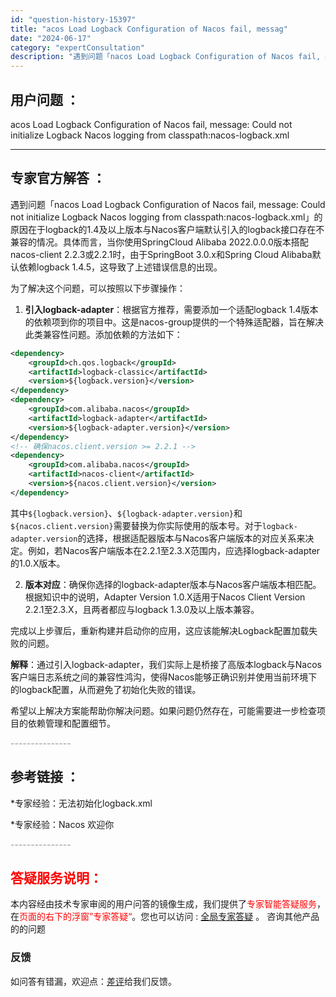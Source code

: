 ```yaml
---
id: "question-history-15397"
title: "acos Load Logback Configuration of Nacos fail, messag"
date: "2024-06-17"
category: "expertConsultation"
description: "遇到问题「nacos Load Logback Configuration of Nacos fail, message: Could not initialize Logback Nacos logging from classpath:nacos-logback.xml」的原因在于logback"
---
```


## 用户问题 ： 
 acos Load Logback Configuration of Nacos fail, message: Could not initialize Logback Nacos logging from classpath:nacos-logback.xml  

---------------
## 专家官方解答 ：

遇到问题「nacos Load Logback Configuration of Nacos fail, message: Could not initialize Logback Nacos logging from classpath:nacos-logback.xml」的原因在于logback的1.4及以上版本与Nacos客户端默认引入的logback接口存在不兼容的情况。具体而言，当你使用SpringCloud Alibaba 2022.0.0.0版本搭配nacos-client 2.2.3或2.2.1时，由于SpringBoot 3.0.x和Spring Cloud Alibaba默认依赖logback 1.4.5，这导致了上述错误信息的出现。

为了解决这个问题，可以按照以下步骤操作：

1. **引入logback-adapter**：根据官方推荐，需要添加一个适配logback 1.4版本的依赖项到你的项目中。这是nacos-group提供的一个特殊适配器，旨在解决此类兼容性问题。添加依赖的方法如下：

```xml
<dependency>
    <groupId>ch.qos.logback</groupId>
    <artifactId>logback-classic</artifactId>
    <version>${logback.version}</version>
</dependency>
<dependency>
    <groupId>com.alibaba.nacos</groupId>
    <artifactId>logback-adapter</artifactId>
    <version>${logback-adapter.version}</version>
</dependency>
<!-- 确保nacos.client.version >= 2.2.1 -->
<dependency>
    <groupId>com.alibaba.nacos</groupId>
    <artifactId>nacos-client</artifactId>
    <version>${nacos.client.version}</version>
</dependency>
```

   其中`${logback.version}`、`${logback-adapter.version}`和`${nacos.client.version}`需要替换为你实际使用的版本号。对于`logback-adapter.version`的选择，根据适配器版本与Nacos客户端版本的对应关系来决定。例如，若Nacos客户端版本在2.2.1至2.3.X范围内，应选择logback-adapter的1.0.X版本。

2. **版本对应**：确保你选择的logback-adapter版本与Nacos客户端版本相匹配。根据知识中的说明，Adapter Version 1.0.X适用于Nacos Client Version 2.2.1至2.3.X，且两者都应与logback 1.3.0及以上版本兼容。

完成以上步骤后，重新构建并启动你的应用，这应该能解决Logback配置加载失败的问题。

**解释**：通过引入logback-adapter，我们实际上是桥接了高版本logback与Nacos客户端日志系统之间的兼容性鸿沟，使得Nacos能够正确识别并使用当前环境下的logback配置，从而避免了初始化失败的错误。

希望以上解决方案能帮助你解决问题。如果问题仍然存在，可能需要进一步检查项目的依赖管理和配置细节。


<font color="#949494">---------------</font> 


## 参考链接 ：

*专家经验：无法初始化logback.xml 
 
 *专家经验：Nacos 欢迎你 


 <font color="#949494">---------------</font> 
 


## <font color="#FF0000">答疑服务说明：</font> 

本内容经由技术专家审阅的用户问答的镜像生成，我们提供了<font color="#FF0000">专家智能答疑服务</font>，在<font color="#FF0000">页面的右下的浮窗”专家答疑“</font>。您也可以访问 : [全局专家答疑](https://answer.opensource.alibaba.com/docs/intro) 。 咨询其他产品的的问题

### 反馈
如问答有错漏，欢迎点：[差评](https://ai.nacos.io/user/feedbackByEnhancerGradePOJOID?enhancerGradePOJOId=15474)给我们反馈。
